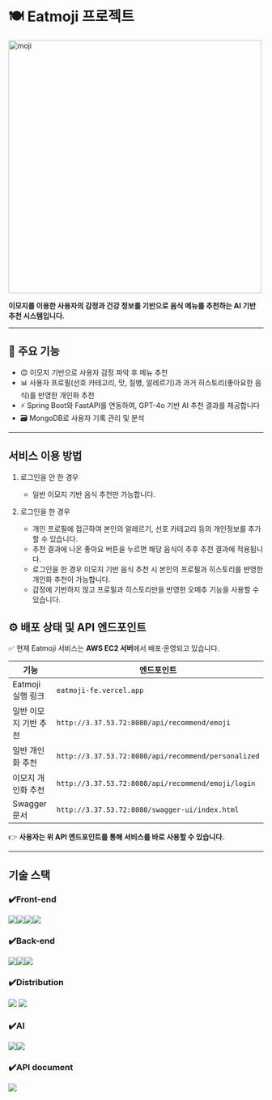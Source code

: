# 🍽️ Eatmoji 프로젝트


<img src="https://github.com/user-attachments/assets/1aef44d0-4151-454d-86b3-0251b0e0d2a2" alt="moji" width="500"/>


**이모지를 이용한 사용자의 감정과 건강 정보를 기반으로 음식 메뉴를 추천하는 AI 기반 추천 시스템입니다.**

---

## 🚀 주요 기능

- 😊 이모지 기반으로 사용자 감정 파악 후 메뉴 추천
- 📊 사용자 프로필(선호 카테고리, 맛, 질병, 알레르기)과 과거 히스토리(좋아요한 음식)를 반영한 개인화 추천
- ⚡️ Spring Boot와 FastAPI를 연동하여, GPT-4o 기반 AI 추천 결과를 제공합니다
- 🗃️ MongoDB로 사용자 기록 관리 및 분석

---

## 서비스 이용 방법

1. 로그인을 안 한 경우
   
   - 일반 이모지 기반 음식 추천만 가능합니다.
     
2. 로그인을 한 경우
   - 개인 프로필에 접근하여 본인의 알레르기, 선호 카테고리 등의 개인정보를 추가할 수 있습니다.
   - 추천 결과에 나온 좋아요 버튼을 누르면 해당 음식이 추후 추천 결과에 적용됩니다.
   - 로그인을 한 경우 이모지 기반 음식 추천 시 본인의 프로필과 히스토리를 반영한 개인화 추천이 가능합니다.
   - 감정에 기반하지 않고 프로필과 히스토리만을 반영한 오메추 기능을 사용할 수 있습니다.


## ⚙️ 배포 상태 및 API 엔드포인트

✅ 현재 Eatmoji 서비스는 **AWS EC2 서버**에서 배포·운영되고 있습니다.

| 기능                  | 엔드포인트                                                  |
|-----------------------|-------------------------------------------------------------|
| Eatmoji 실행 링크     | `eatmoji-fe.vercel.app`                                      |
| 일반 이모지 기반 추천  | `http://3.37.53.72:8080/api/recommend/emoji`                |
| 일반 개인화 추천       | `http://3.37.53.72:8080/api/recommend/personalized`         |
| 이모지 개인화 추천     | `http://3.37.53.72:8080/api/recommend/emoji/login`          |
| Swagger 문서          | `http://3.37.53.72:8080/swagger-ui/index.html`              |

👉 **사용자는 위 API 엔드포인트를 통해 서비스를 바로 사용할 수 있습니다.**

---

## 기술 스택

### ✔️Front-end
<img src="https://img.shields.io/badge/React-61DAFB?style=for-the-badge&logo=React&logoColor=black"><img src="https://img.shields.io/badge/Next.js-000000?style=for-the-badge&logo=Next.js&logoColor=white"><img src="https://img.shields.io/badge/tailwindCss-38BDF8?style=for-the-badge&logo=Css&logoColor=white"><img src="https://img.shields.io/badge/TypeScript-007ACC?style=for-the-badge&logo=TypeScript&logoColor=white">
### ✔️Back-end
<img src="https://img.shields.io/badge/SpringBoot-61BA55?style=for-the-badge&logo=SpringBoot&logoColor=white"><img src="https://img.shields.io/badge/FastAPI-2BA498?style=for-the-badge&logo=FastAPI&logoColor=white"><img src="https://img.shields.io/badge/MongoDB-4AB349?style=for-the-badge&logo=MongoDB&logoColor=white">

### ✔️Distribution
<img src="https://img.shields.io/badge/AWS EC2-FFFFFF?style=for-the-badge&logo=AWS&logoColor=white">
<img src="https://img.shields.io/badge/Vercel-000000?style=for-the-badge&logo=vercel&logoColor=white">

### ✔️AI
<img src="https://img.shields.io/badge/OpenAI-000000?style=for-the-badge&logo=OpenAI&logoColor=white"><img src="https://img.shields.io/badge/langchain-1C3C3C?style=for-the-badge&logo=langchain&logoColor=white">

### ✔️API document
<img src="https://img.shields.io/badge/swagger-85EA2D?style=for-the-badge&logo=swagger&logoColor=black">
